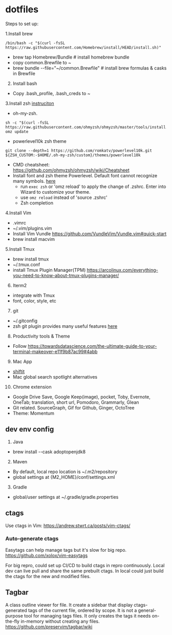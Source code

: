 # dotfiles

Steps to set up:

1.Install brew
```
/bin/bash -c "$(curl -fsSL https://raw.githubusercontent.com/Homebrew/install/HEAD/install.sh)"
```
- brew tap Homebrew/Bundle # install homebrew bundle
- copy common.Brewfile to ~
- brew bundle --file="~/common.Brewfile" # install brew formulas & casks in Brewfile

2. Install bash
- Copy .bash_profile, .bash_creds to ~

3.Install zsh [instruciton](https://medium.com/ayuth/iterm2-zsh-oh-my-zsh-the-most-power-full-of-terminal-on-macos-bdb2823fb04c)
  - oh-my-zsh.
```
sh -c "$(curl -fsSL https://raw.githubusercontent.com/ohmyzsh/ohmyzsh/master/tools/install.sh)"
omz update
```
  - powerlevel10k zsh theme
```
git clone --depth=1 https://github.com/romkatv/powerlevel10k.git ${ZSH_CUSTOM:-$HOME/.oh-my-zsh/custom}/themes/powerlevel10k
```
  - CMD cheatsheet: https://github.com/ohmyzsh/ohmyzsh/wiki/Cheatsheet
- Install font and zsh theme Powerlevel. Default font cannot recognize many symbols. [here](https://github.com/romkatv/powerlevel10k#getting-started)
  - run `exec zsh` or 'omz reload' to apply the change of .zshrc. Enter into Wizard to customize your theme. 
  - use `omz reload` instead of 'source .zshrc'
  - Zsh completion

4.Install Vim
- .vimrc
- ~/.vim/plugins.vim
- Install Vim Vundle
  https://github.com/VundleVim/Vundle.vim#quick-start
- brew install macvim

5.Install Tmux
- brew install tmux
- ~/.tmux.conf
- install Tmux Plugin Manager(TPM) https://arcolinux.com/everything-you-need-to-know-about-tmux-plugins-manager/

6. Iterm2
- integrate with Tmux
- font, color, style, etc

7. git
- ~/.gitconfig
- zsh git plugin provides many useful features [here](https://github.com/ohmyzsh/ohmyzsh/tree/master/plugins/git)

8. Productivity tools & Theme
- Follow https://towardsdatascience.com/the-ultimate-guide-to-your-terminal-makeover-e11f9b87ac99#4abb

9. Mac App
- [shiftit](https://github.com/peterklijn/hammerspoon-shiftit)
- Mac global search spotlight alternatives
  
10. Chrome extension
- Google Drive Save, Google Keep(image), pocket, Toby, Evernote, OneTab; translation, short url, Pomodoro, Grammarly, Glean
- Git related. SourceGraph, Gif for Github, Ginger, OctoTree
- Theme: Momentum


## dev env config
1. Java
- brew install --cask adoptopenjdk8
2. Maven
- By default, local repo location is ~/.m2/repository
- global settings at {M2_HOME}/conf/settings.xml
3. Gradle
-  global/user settings at ~/.gradle/gradle.properties

## ctags
Use ctags in Vim: https://andrew.stwrt.ca/posts/vim-ctags/

### Auto-generate ctags

Easytags can help manage tags but it's slow for big repo.
https://github.com/xolox/vim-easytags

For big repro, could set up CI/CD to build ctags in repro continuously. Local dev can live pull and share the same prebuilt ctags.  In local could just build the ctags for the new and modified files.

## Tagbar
A class outline viewer for file. It create a sidebar that display ctags-generated tags of the current file, ordered by scope.
It is not a general-purpose tool for managing tags files. It only creates the tags it needs on-the-fly in-memory without creating any files.
https://github.com/preservim/tagbar/wiki

